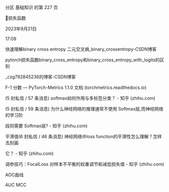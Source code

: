 分区 基础知识 的第 227 页

损失函数

2023年9月21日

17:09



快速理解binary cross entropy 二元交叉熵_binary_crossentropy-CSDN博客

pytorch损失函数binary_cross_entropy和binary_cross_entropy_with_logits的区别

_czg792845236的博客-CSDN博客

F-1 分数 — PyTorch-Metrics 1.1.0 文档 (torchmetrics.readthedocs.io)

(5 封私信 / 57 条消息) softmax如何作用与多标签分类？ - 知乎 (zhihu.com)

(5 封私信 / 59 条消息) 为什么神经网络的推理通常不使用 Softmax层,而神经网络的学习阶

段则需要 Softmax层? - 知乎 (zhihu.com)

平滑值(6 封私信 / 46 条消息) 神经网络中loss function的平滑性怎么理解？怎样去刻画

它？ - 知乎 (zhihu.com)

调参技巧：FocalLoss 对样本不平衡的权重调节和减低损失值 - 知乎 (zhihu.com)

AOC曲线

AUC
MCC

